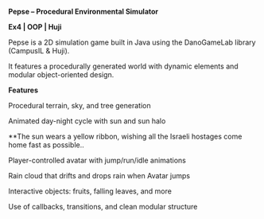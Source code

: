 **Pepse – Procedural Environmental Simulator**

**Ex4 | OOP | Huji**

Pepse is a 2D simulation game built in Java using the DanoGameLab library (CampusIL & Huji).

It features a procedurally generated world with dynamic elements and modular object-oriented design.

**Features**

Procedural terrain, sky, and tree generation

Animated day-night cycle with sun and sun halo

**The sun wears a yellow ribbon, wishing all the Israeli hostages come home fast as possible..

Player-controlled avatar with jump/run/idle animations

Rain cloud that drifts and drops rain when Avatar jumps

Interactive objects: fruits, falling leaves, and more

Use of callbacks, transitions, and clean modular structure
